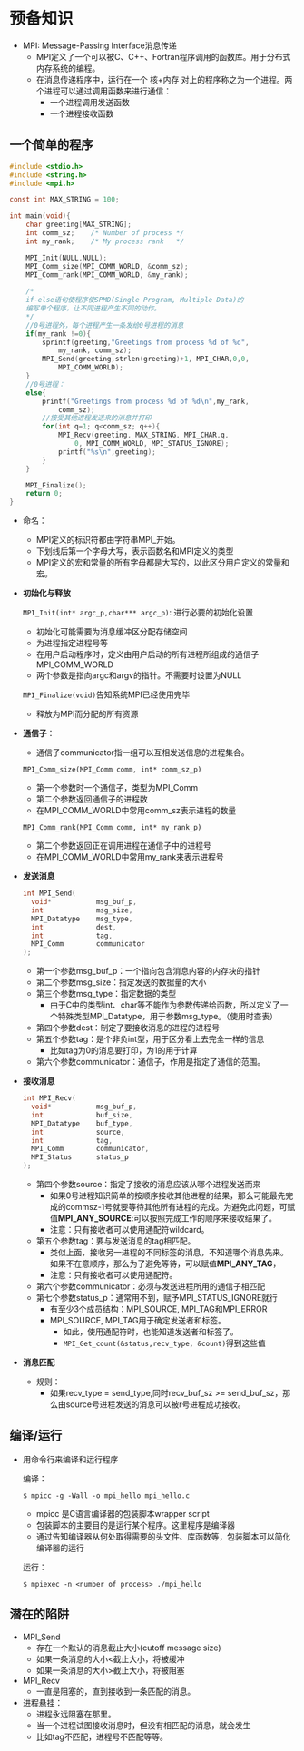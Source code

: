 # 预备知识

- MPI: Message-Passing Interface消息传递
  - MPI定义了一个可以被C、C++、Fortran程序调用的函数库。用于分布式内存系统的编程。
  - 在消息传递程序中，运行在一个 核+内存 对上的程序称之为一个进程。两个进程可以通过调用函数来进行通信：
    - 一个进程调用发送函数
    - 一个进程接收函数

## 一个简单的程序

```c
#include <stdio.h>
#include <string.h>
#include <mpi.h>

const int MAX_STRING = 100;

int main(void){
    char greeting[MAX_STRING];
    int comm_sz;    /* Number of process */
    int my_rank;    /* My process rank   */

    MPI_Init(NULL,NULL);
    MPI_Comm_size(MPI_COMM_WORLD, &comm_sz);
    MPI_Comm_rank(MPI_COMM_WORLD, &my_rank);
	
	/*
	if-else语句使程序使SPMD(Single Program, Multiple Data)的
	编写单个程序，让不同进程产生不同的动作。
	*/
	//0号进程外，每个进程产生一条发给0号进程的消息
    if(my_rank !=0){
        sprintf(greeting,"Greetings from process %d of %d",
            my_rank, comm_sz);
        MPI_Send(greeting,strlen(greeting)+1, MPI_CHAR,0,0,
            MPI_COMM_WORLD);
    }
    //0号进程：
    else{
        printf("Greetings from process %d of %d\n",my_rank,
            comm_sz);
        //接受其他进程发送来的消息并打印
        for(int q=1; q<comm_sz; q++){
            MPI_Recv(greeting, MAX_STRING, MPI_CHAR,q,
                0, MPI_COMM_WORLD, MPI_STATUS_IGNORE);
            printf("%s\n",greeting);
        }
    }

    MPI_Finalize();
    return 0;
}

```

- 命名：

  - MPI定义的标识符都由字符串MPI_开始。
  - 下划线后第一个字母大写，表示函数名和MPI定义的类型
  - MPI定义的宏和常量的所有字母都是大写的，以此区分用户定义的常量和宏。

- **初始化与释放**

  `MPI_Init(int* argc_p,char*** argc_p)`: 进行必要的初始化设置

  - 初始化可能需要为消息缓冲区分配存储空间
  - 为进程指定进程号等
  - 在用户启动程序时，定义由用户启动的所有进程所组成的通信子MPI_COMM_WORLD
  - 两个参数是指向argc和argv的指针。不需要时设置为NULL

  `MPI_Finalize(void)`告知系统MPI已经使用完毕

  - 释放为MPI而分配的所有资源

- **通信子**：

  - 通信子communicator指一组可以互相发送信息的进程集合。

  `MPI_Comm_size(MPI_Comm comm, int* comm_sz_p)`

  - 第一个参数时一个通信子，类型为MPI_Comm
  - 第二个参数返回通信子的进程数
  - 在MPI_COMM_WORLD中常用comm_sz表示进程的数量

  `MPI_Comm_rank(MPI_Comm comm, int* my_rank_p)`

  - 第二个参数返回正在调用进程在通信子中的进程号
  - 在MPI_COMM_WORLD中常用my_rank来表示进程号

- **发送消息**

  ```c
  int MPI_Send(
  	void* 			msg_buf_p,
  	int				msg_size,
  	MPI_Datatype	msg_type,
  	int				dest,
  	int				tag,
  	MPI_Comm		communicator
  );
  ```

  - 第一个参数msg_buf_p：一个指向包含消息内容的内存块的指针
  - 第二个参数msg_size：指定发送的数据量的大小
  - 第三个参数msg_type：指定数据的类型
    - 由于C中的类型int、char等不能作为参数传递给函数，所以定义了一个特殊类型MPI_Datatype，用于参数msg_type。（使用时查表）
  - 第四个参数dest：制定了要接收消息的进程的进程号
  - 第五个参数tag：是个非负int型，用于区分看上去完全一样的信息
    - 比如tag为0的消息要打印，为1的用于计算
  - 第六个参数communicator：通信子，作用是指定了通信的范围。

- **接收消息**

  ```c
  int MPI_Recv(
  	void*			msg_buf_p,
  	int 			buf_size,
  	MPI_Datatype	buf_type,
  	int				source,
  	int				tag,
  	MPI_Comm		communicator,
  	MPI_Status		status_p
  );
  ```

  - 第四个参数source：指定了接收的消息应该从哪个进程发送而来
    - 如果0号进程知识简单的按顺序接收其他进程的结果，那么可能最先完成的commsz-1号就要等待其他所有进程的完成。为避免此问题，可赋值**MPI_ANY_SOURCE**:可以按照完成工作的顺序来接收结果了。
    - 注意：只有接收者可以使用通配符wildcard。
  - 第五个参数tag：要与发送消息的tag相匹配。
    - 类似上面，接收另一进程的不同标签的消息，不知道哪个消息先来。如果不在意顺序，那么为了避免等待，可以赋值**MPI_ANY_TAG**，
    - 注意：只有接收者可以使用通配符。
  - 第六个参数communicator：必须与发送进程所用的通信子相匹配
  - 第七个参数status_p：通常用不到，赋予MPI_STATUS_IGNORE就行
    - 有至少3个成员结构：MPI_SOURCE, MPI_TAG和MPI_ERROR
    - MPI_SOURCE, MPI_TAG用于确定发送者和标签。
      - 如此，使用通配符时，也能知道发送者和标签了。
      - `MPI_Get_count(&status,recv_type, &count)`得到这些值
  
- **消息匹配**

  - 规则：
    - 如果recv_type = send_type,同时recv_buf_sz >= send_buf_sz，那么由source号进程发送的消息可以被r号进程成功接收。

## 编译/运行

- 用命令行来编译和运行程序

  编译：

  ```
  $ mpicc -g -Wall -o mpi_hello mpi_hello.c
  ```

  - mpicc 是C语言编译器的包装脚本wrapper script
  - 包装脚本的主要目的是运行某个程序。这里程序是编译器
  - 通过告知编译器从何处取得需要的头文件、库函数等，包装脚本可以简化编译器的运行

  运行：

  ```
  $ mpiexec -n <number of process> ./mpi_hello
  ```

## 潜在的陷阱

- MPI_Send
  - 存在一个默认的消息截止大小(cutoff message size)
  - 如果一条消息的大小<截止大小，将被缓冲
  - 如果一条消息的大小>截止大小，将被阻塞
- MPI_Recv
  - 一直是阻塞的，直到接收到一条匹配的消息。
- 进程悬挂：
  - 进程永远阻塞在那里。
  - 当一个进程试图接收消息时，但没有相匹配的消息，就会发生
  - 比如tag不匹配，进程号不匹配等等。